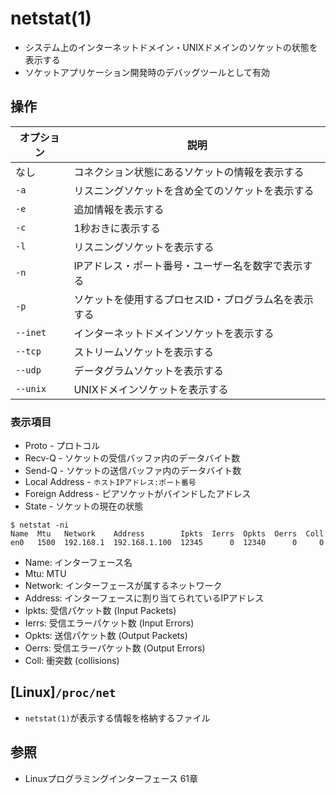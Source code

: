 # netstat(1)
- システム上のインターネットドメイン・UNIXドメインのソケットの状態を表示する
- ソケットアプリケーション開発時のデバッグツールとして有効

## 操作

| オプション | 説明                                                 |
| -          | -                                                    |
| なし       | コネクション状態にあるソケットの情報を表示する       |
| `-a`       | リスニングソケットを含め全てのソケットを表示する     |
| `-e`       | 追加情報を表示する                                   |
| `-c`       | 1秒おきに表示する                                    |
| `-l`       | リスニングソケットを表示する                         |
| `-n`       | IPアドレス・ポート番号・ユーザー名を数字で表示する   |
| `-p`       | ソケットを使用するプロセスID・プログラム名を表示する |
| `--inet`   | インターネットドメインソケットを表示する             |
| `--tcp`    | ストリームソケットを表示する                         |
| `--udp`    | データグラムソケットを表示する                       |
| `--unix`   | UNIXドメインソケットを表示する                       |

### 表示項目
- Proto - プロトコル
- Recv-Q - ソケットの受信バッファ内のデータバイト数
- Send-Q - ソケットの送信バッファ内のデータバイト数
- Local Address - `ホストIPアドレス:ポート番号`
- Foreign Address - ピアソケットがバインドしたアドレス
- State - ソケットの現在の状態

```
$ netstat -ni
Name  Mtu   Network    Address        Ipkts  Ierrs  Opkts  Oerrs  Coll
en0   1500  192.168.1  192.168.1.100  12345      0  12340      0     0
```

- Name: インターフェース名
- Mtu: MTU
- Network: インターフェースが属するネットワーク
- Address: インターフェースに割り当てられているIPアドレス
- Ipkts: 受信パケット数 (Input Packets)
- Ierrs: 受信エラーパケット数 (Input Errors)
- Opkts: 送信パケット数 (Output Packets)
- Oerrs: 受信エラーパケット数 (Output Errors)
- Coll: 衝突数 (collisions)


## [Linux]`/proc/net`
- `netstat(1)`が表示する情報を格納するファイル

## 参照
- Linuxプログラミングインターフェース 61章
